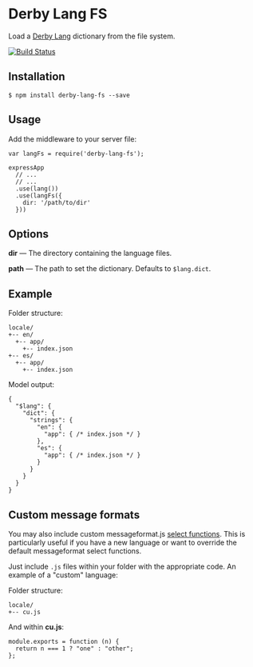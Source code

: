 Derby Lang FS
=============

Load a [Derby Lang](https://github.com/psirenny/derby-lang) dictionary from the file system.

[![Build Status](https://travis-ci.org/psirenny/derby-lang-fs.png?branch=master)](https://travis-ci.org/psirenny/derby-lang-fs)

Installation
------------

    $ npm install derby-lang-fs --save

Usage
-----

Add the middleware to your server file:

    var langFs = require('derby-lang-fs');

    expressApp
      // ...
      // ...
      .use(lang())
      .use(langFs({
        dir: '/path/to/dir'
      }))

Options
-------

**dir** — The directory containing the language files.

**path** — The path to set the dictionary. Defaults to `$lang.dict`.

Example
-------

Folder structure:

    locale/
    +-- en/
      +-- app/
        +-- index.json
    +-- es/
      +-- app/
        +-- index.json

Model output:

    {
      "$lang": {
        "dict": {
          "strings": {
            "en": {
              "app": { /* index.json */ }
            },
            "es": {
              "app": { /* index.json */ }
            }
          }
        }
      }
    }

Custom message formats
----------------------

You may also include custom messageformat.js [select functions](https://github.com/SlexAxton/messageformat.js/tree/master/locale).
This is particularly useful if you have a new language or want to override the default messageformat select functions.

Just include `.js` files within your folder with the appropriate code. An example of a "custom" language:

Folder structure:

    locale/
    +-- cu.js

And within **cu.js**:

    module.exports = function (n) {
      return n === 1 ? "one" : "other";
    };
